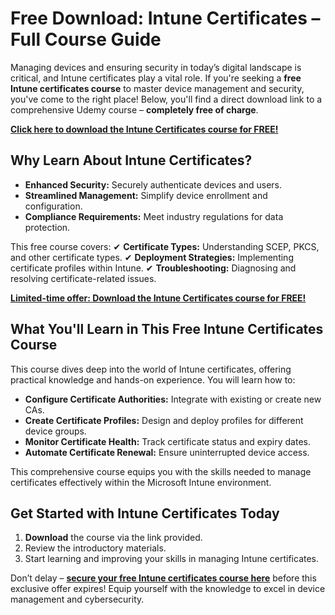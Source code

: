 # Free Download: Intune Certificates – Full Course Guide

Managing devices and ensuring security in today’s digital landscape is critical, and Intune certificates play a vital role. If you're seeking a **free Intune certificates course** to master device management and security, you've come to the right place! Below, you'll find a direct download link to a comprehensive Udemy course – **completely free of charge**.

[**Click here to download the Intune Certificates course for FREE!**](https://udemywork.com/intune-certificates)

## Why Learn About Intune Certificates?

- **Enhanced Security:** Securely authenticate devices and users.
- **Streamlined Management:** Simplify device enrollment and configuration.
- **Compliance Requirements:** Meet industry regulations for data protection.

This free course covers:
✔ **Certificate Types:** Understanding SCEP, PKCS, and other certificate types.
✔ **Deployment Strategies:** Implementing certificate profiles within Intune.
✔ **Troubleshooting:** Diagnosing and resolving certificate-related issues.

[**Limited-time offer: Download the Intune Certificates course for FREE!**](https://udemywork.com/intune-certificates)

## What You'll Learn in This Free Intune Certificates Course

This course dives deep into the world of Intune certificates, offering practical knowledge and hands-on experience. You will learn how to:

*   **Configure Certificate Authorities:** Integrate with existing or create new CAs.
*   **Create Certificate Profiles:** Design and deploy profiles for different device groups.
*   **Monitor Certificate Health:** Track certificate status and expiry dates.
*   **Automate Certificate Renewal:** Ensure uninterrupted device access.

This comprehensive course equips you with the skills needed to manage certificates effectively within the Microsoft Intune environment.

## Get Started with Intune Certificates Today

1.  **Download** the course via the link provided.
2.  Review the introductory materials.
3.  Start learning and improving your skills in managing Intune certificates.

Don’t delay – **[secure your free Intune certificates course here](https://udemywork.com/intune-certificates)** before this exclusive offer expires! Equip yourself with the knowledge to excel in device management and cybersecurity.
